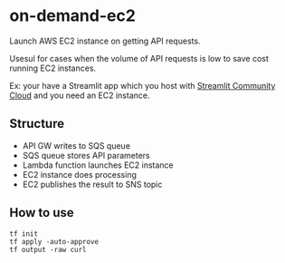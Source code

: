 # on-demand-ec2

Launch AWS EC2 instance on getting API requests. 

Usesul for cases when the volume of API requests is low to save cost running EC2 instances.

Ex: your have a Streamlit app which you host with [Streamlit Community Cloud](https://streamlit.io/cloud) and you need an EC2 instance.

## Structure

- API GW writes to SQS queue
- SQS queue stores API parameters
- Lambda function launches EC2 instance
- EC2 instance does processing
- EC2 publishes the result to SNS topic

## How to use

```
tf init
tf apply -auto-approve
tf output -raw curl
```
